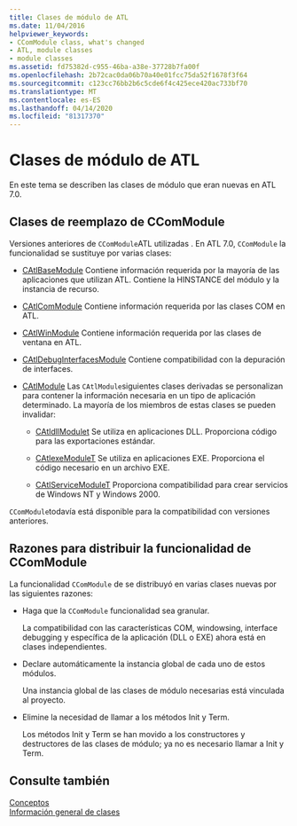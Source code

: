 ```yaml
---
title: Clases de módulo de ATL
ms.date: 11/04/2016
helpviewer_keywords:
- CComModule class, what's changed
- ATL, module classes
- module classes
ms.assetid: fd75382d-c955-46ba-a38e-37728b7fa00f
ms.openlocfilehash: 2b72cac0da06b70a40e01fcc75da52f1678f3f64
ms.sourcegitcommit: c123cc76bb2b6c5cde6f4c425ece420ac733bf70
ms.translationtype: MT
ms.contentlocale: es-ES
ms.lasthandoff: 04/14/2020
ms.locfileid: "81317370"
---
```

# <a name="atl-module-classes"></a>Clases de módulo de ATL

En este tema se describen las clases de módulo que eran nuevas en ATL 7.0.

## <a name="ccommodule-replacement-classes"></a>Clases de reemplazo de CComModule

Versiones anteriores de `CComModule`ATL utilizadas . En ATL 7.0, `CComModule` la funcionalidad se sustituye por varias clases:

- [CAtlBaseModule](../atl/reference/catlbasemodule-class.md) Contiene información requerida por la mayoría de las aplicaciones que utilizan ATL. Contiene la HINSTANCE del módulo y la instancia de recurso.

- [CAtlComModule](../atl/reference/catlcommodule-class.md) Contiene información requerida por las clases COM en ATL.

- [CAtlWinModule](../atl/reference/catlwinmodule-class.md) Contiene información requerida por las clases de ventana en ATL.

- [CAtlDebugInterfacesModule](../atl/reference/catldebuginterfacesmodule-class.md) Contiene compatibilidad con la depuración de interfaces.

- [CAtlModule](../atl/reference/catlmodule-class.md) Las `CAtlModule`siguientes clases derivadas se personalizan para contener la información necesaria en un tipo de aplicación determinado. La mayoría de los miembros de estas clases se pueden invalidar:

  - [CAtldllModulet](../atl/reference/catldllmodulet-class.md) Se utiliza en aplicaciones DLL. Proporciona código para las exportaciones estándar.

  - [CAtlexeModuleT](../atl/reference/catlexemodulet-class.md) Se utiliza en aplicaciones EXE. Proporciona el código necesario en un archivo EXE.

  - [CAtlServiceModuleT](../atl/reference/catlservicemodulet-class.md) Proporciona compatibilidad para crear servicios de Windows NT y Windows 2000.

`CComModule`todavía está disponible para la compatibilidad con versiones anteriores.

## <a name="reasons-for-distributing-ccommodule-functionality"></a>Razones para distribuir la funcionalidad de CComModule

La funcionalidad `CComModule` de se distribuyó en varias clases nuevas por las siguientes razones:

- Haga que la `CComModule` funcionalidad sea granular.

   La compatibilidad con las características COM, windowsing, interface debugging y específica de la aplicación (DLL o EXE) ahora está en clases independientes.

- Declare automáticamente la instancia global de cada uno de estos módulos.

   Una instancia global de las clases de módulo necesarias está vinculada al proyecto.

- Elimine la necesidad de llamar a los métodos Init y Term.

   Los métodos Init y Term se han movido a los constructores y destructores de las clases de módulo; ya no es necesario llamar a Init y Term.

## <a name="see-also"></a>Consulte también

[Conceptos](../atl/active-template-library-atl-concepts.md)<br/>
[Información general de clases](../atl/atl-class-overview.md)
